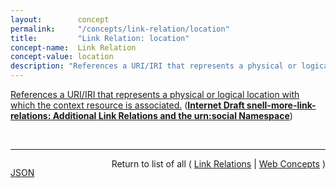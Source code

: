 ```yaml
---
layout:        concept
permalink:     "/concepts/link-relation/location"
title:         "Link Relation: location"
concept-name:  Link Relation
concept-value: location
description: "References a URI/IRI that represents a physical or logical location with which the context resource is associated."
---
```


[References a URI/IRI that represents a physical or logical location with which the context resource is associated.](https://datatracker.ietf.org/doc/html/draft-snell-more-link-relations#section-3 "Read documentation for Link Relation &#34;location&#34;") (**[Internet Draft snell-more-link-relations: Additional Link Relations and the urn:social Namespace](/specs/IETF/I-D/snell-more-link-relations "This specification defines a number of additional Link Relation Types that can used for a variety of purposes.")**)

<br/>
<hr/>

<p style="float : left"><a href="./location.json" title="JSON representing this particular Web Concept value">JSON</a></p>
<p style="text-align: right">Return to list of all ( <a href="../link-relation/">Link Relations</a> | <a href="../">Web Concepts</a> )</p>
